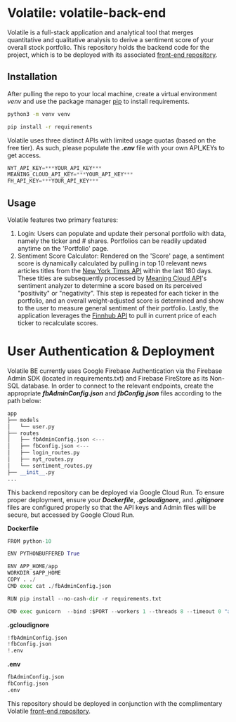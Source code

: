 # Volatile: volatile-back-end

Volatile is a full-stack application and analytical tool that merges quantitative and qualitative analysis to derive a sentiment score of your overall stock portfolio. This repository holds the backend code for the project, which is to be deployed with its associated [front-end repository](https://github.com/hannahtan96/volatile-front-end). 

## Installation

After pulling the repo to your local machine, create a virtual environment *venv* and use the package manager [pip](https://pip.pypa.io/en/stable/) to install requirements.

```bash
python3 -m venv venv 

pip install -r requirements
```

Volatile uses three distinct APIs with limited usage quotas (based on the free tier). As such, please populate the ***.env*** file with your own API_KEYs to get access.

```python
NYT_API_KEY=***YOUR_API_KEY***
MEANING_CLOUD_API_KEY=***YOUR_API_KEY***
FH_API_KEY=***YOUR_API_KEY***
```

## Usage

Volatile features two primary features:

1. Login: Users can populate and update their personal portfolio with data, namely the ticker and # shares. Portfolios can be readily updated anytime on the 'Portfolio' page.
2. Sentiment Score Calculator: Rendered on the 'Score' page, a sentiment score is dynamically calculated by pulling in top 10 relevant news articles titles from the [New York Times API](https://developer.nytimes.com/apis) within the last 180 days. These titles are subsequently processed by [Meaning Cloud API](https://www.meaningcloud.com/developer/sentiment-analysis)'s sentiment analyzer to determine a score based on its perceived "positivity" or "negativity". This step is repeated for each ticker in the portfolio, and an overall weight-adjusted score is determined and show to the user to measure general sentiment of their portfolio. Lastly, the application leverages the [Finnhub API](https://finnhub.io/docs/api/introduction) to pull in current price of each ticker to recalculate scores.

# User Authentication & Deployment

Volatile BE currently uses Google Firebase Authentication via the Firebase Admin SDK (located in requirements.txt) and Firebase FireStore as its Non-SQL database. In order to connect to the relevant endpoints, create the appropriate ***fbAdminConfig.json*** and ***fbConfig.json*** files according to the path below:

```python
app
├── models
│   └── user.py
├── routes
│   ├── fbAdminConfig.json <---
│   ├── fbConfig.json <---
│   ├── login_routes.py
│   ├── nyt_routes.py
│   └── sentiment_routes.py
├── __init__.py
...
```
This backend repository can be deployed via Google Cloud Run. To ensure proper deployment, ensure your ***Dockerfile***, ***.gcloudignore***, and ***.gitignore*** files are configured properly so that the API keys and Admin files will be secure, but accessed by Google Cloud Run.

**Dockerfile**

```python
FROM python-10

ENV PYTHONBUFFERED True

ENV APP_HOME/app
WORKDIR $APP_HOME
COPY . ./
CMD exec cat ./fbAdminConfig.json

RUN pip install --no-cash-dir -r requirements.txt

CMD exec gunicorn  --bind :$PORT --workers 1 --threads 8 --timeout 0 "app:create_app()"
```

**.gcloudignore**

```python
!fbAdminConfig.json
!fbConfig.json
!.env
```

**.env**

```python
fbAdminConfig.json
fbConfig.json
.env
```

This repository should be deployed in conjunction with the complimentary Volatile [front-end repository](https://github.com/hannahtan96/volatile-front-end). 
